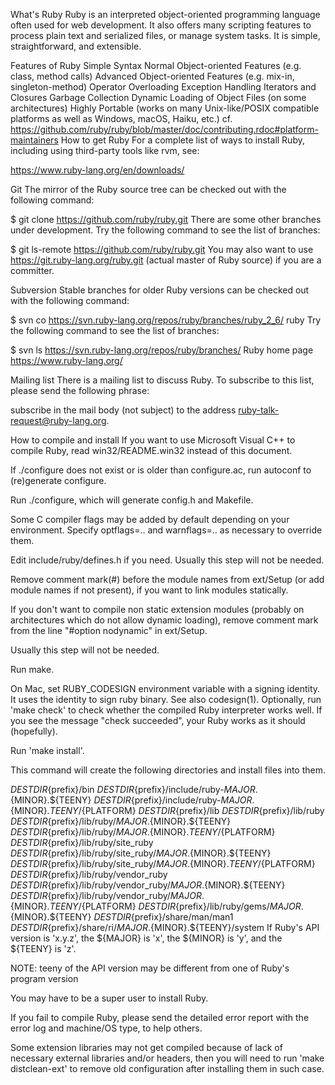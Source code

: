 What's Ruby
Ruby is an interpreted object-oriented programming language often used for web development. It also offers many scripting features to process plain text and serialized files, or manage system tasks. It is simple, straightforward, and extensible.

Features of Ruby
Simple Syntax
Normal Object-oriented Features (e.g. class, method calls)
Advanced Object-oriented Features (e.g. mix-in, singleton-method)
Operator Overloading
Exception Handling
Iterators and Closures
Garbage Collection
Dynamic Loading of Object Files (on some architectures)
Highly Portable (works on many Unix-like/POSIX compatible platforms as well as Windows, macOS, Haiku, etc.) cf. https://github.com/ruby/ruby/blob/master/doc/contributing.rdoc#platform-maintainers
How to get Ruby
For a complete list of ways to install Ruby, including using third-party tools like rvm, see:

https://www.ruby-lang.org/en/downloads/

Git
The mirror of the Ruby source tree can be checked out with the following command:

$ git clone https://github.com/ruby/ruby.git
There are some other branches under development. Try the following command to see the list of branches:

$ git ls-remote https://github.com/ruby/ruby.git
You may also want to use https://git.ruby-lang.org/ruby.git (actual master of Ruby source) if you are a committer.

Subversion
Stable branches for older Ruby versions can be checked out with the following command:

$ svn co https://svn.ruby-lang.org/repos/ruby/branches/ruby_2_6/ ruby
Try the following command to see the list of branches:

$ svn ls https://svn.ruby-lang.org/repos/ruby/branches/
Ruby home page
https://www.ruby-lang.org/

Mailing list
There is a mailing list to discuss Ruby. To subscribe to this list, please send the following phrase:

subscribe
in the mail body (not subject) to the address ruby-talk-request@ruby-lang.org.

How to compile and install
If you want to use Microsoft Visual C++ to compile Ruby, read win32/README.win32 instead of this document.

If ./configure does not exist or is older than configure.ac, run autoconf to (re)generate configure.

Run ./configure, which will generate config.h and Makefile.

Some C compiler flags may be added by default depending on your environment. Specify optflags=.. and warnflags=.. as necessary to override them.

Edit include/ruby/defines.h if you need. Usually this step will not be needed.

Remove comment mark(#) before the module names from ext/Setup (or add module names if not present), if you want to link modules statically.

If you don't want to compile non static extension modules (probably on architectures which do not allow dynamic loading), remove comment mark from the line "#option nodynamic" in ext/Setup.

Usually this step will not be needed.

Run make.

On Mac, set RUBY_CODESIGN environment variable with a signing identity. It uses the identity to sign ruby binary. See also codesign(1).
Optionally, run 'make check' to check whether the compiled Ruby interpreter works well. If you see the message "check succeeded", your Ruby works as it should (hopefully).

Run 'make install'.

This command will create the following directories and install files into them.

${DESTDIR}${prefix}/bin
${DESTDIR}${prefix}/include/ruby-${MAJOR}.${MINOR}.${TEENY}
${DESTDIR}${prefix}/include/ruby-${MAJOR}.${MINOR}.${TEENY}/${PLATFORM}
${DESTDIR}${prefix}/lib
${DESTDIR}${prefix}/lib/ruby
${DESTDIR}${prefix}/lib/ruby/${MAJOR}.${MINOR}.${TEENY}
${DESTDIR}${prefix}/lib/ruby/${MAJOR}.${MINOR}.${TEENY}/${PLATFORM}
${DESTDIR}${prefix}/lib/ruby/site_ruby
${DESTDIR}${prefix}/lib/ruby/site_ruby/${MAJOR}.${MINOR}.${TEENY}
${DESTDIR}${prefix}/lib/ruby/site_ruby/${MAJOR}.${MINOR}.${TEENY}/${PLATFORM}
${DESTDIR}${prefix}/lib/ruby/vendor_ruby
${DESTDIR}${prefix}/lib/ruby/vendor_ruby/${MAJOR}.${MINOR}.${TEENY}
${DESTDIR}${prefix}/lib/ruby/vendor_ruby/${MAJOR}.${MINOR}.${TEENY}/${PLATFORM}
${DESTDIR}${prefix}/lib/ruby/gems/${MAJOR}.${MINOR}.${TEENY}
${DESTDIR}${prefix}/share/man/man1
${DESTDIR}${prefix}/share/ri/${MAJOR}.${MINOR}.${TEENY}/system
If Ruby's API version is 'x.y.z', the ${MAJOR} is 'x', the ${MINOR} is 'y', and the ${TEENY} is 'z'.

NOTE: teeny of the API version may be different from one of Ruby's program version

You may have to be a super user to install Ruby.

If you fail to compile Ruby, please send the detailed error report with the error log and machine/OS type, to help others.

Some extension libraries may not get compiled because of lack of necessary external libraries and/or headers, then you will need to run 'make distclean-ext' to remove old configuration after installing them in such case.

